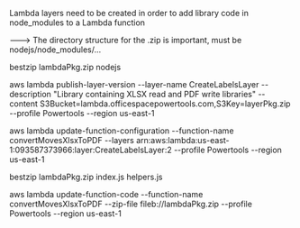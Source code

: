 Lambda layers need to be created in order to add library code in node_modules to a Lambda function

---> The directory structure for the .zip is important, must be nodejs/node_modules/...



bestzip lambdaPkg.zip nodejs

aws lambda publish-layer-version --layer-name CreateLabelsLayer --description "Library containing XLSX read and PDF write libraries" --content S3Bucket=lambda.officespacepowertools.com,S3Key=layerPkg.zip --profile Powertools --region us-east-1

aws lambda update-function-configuration --function-name convertMovesXlsxToPDF --layers arn:aws:lambda:us-east-1:093587373966:layer:CreateLabelsLayer:2 --profile Powertools --region us-east-1



bestzip lambdaPkg.zip index.js helpers.js

aws lambda update-function-code --function-name convertMovesXlsxToPDF --zip-file fileb://lambdaPkg.zip --profile Powertools --region us-east-1
